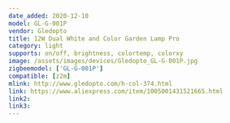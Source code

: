 ```yaml
---
date_added: 2020-12-10
model: GL-G-001P
vendor: Gledopto
title: 12W Dual White and Color Garden Lamp Pro
category: light
supports: on/off, brightness, colortemp, colorxy
image: /assets/images/devices/Gledopto_GL-G-001P.jpg
zigbeemodel: ['GL-G-001P']
compatible: [z2m]
mlink: http://www.gledopto.com/h-col-374.html
link: https://www.aliexpress.com/item/1005001431521665.html
link2: 
link3: 
---
```


